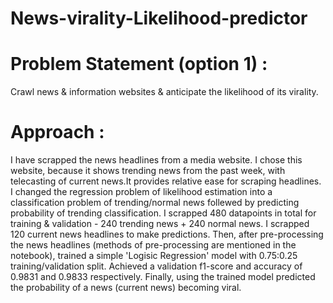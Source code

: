 # News-virality-Likelihood-predictor


# Problem Statement (option 1) :
Crawl news & information websites & anticipate the likelihood of its virality.

# Approach :
I have scrapped the news headlines from a media website. I chose this website, because it shows trending news from the past week, with telecasting of current news.It provides relative ease for scraping headlines. I changed the regression problem of likelihood estimation into a classification problem of trending/normal news follewed by predicting probability of trending classification. I scrapped 480 datapoints in total for training & validation - 240 trending news + 240 normal news. I scrapped 120 current news headlines to make predictions. Then, after pre-processing the news headlines (methods of pre-processing are mentioned in the notebook), trained a simple 'Logisic Regression' model with 0.75:0.25 training/validation split. Achieved a validation f1-score and accuracy of 0.9831 and 0.9833 respectively. Finally, using the trained model predicted the probability of a news (current news) becoming viral.

